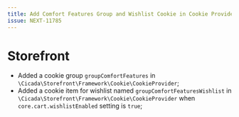 ```yaml
---
title: Add Comfort Features Group and Wishlist Cookie in Cookie Provider
issue: NEXT-11785
---
```

# Storefront
*  Added a cookie group `groupComfortFeatures` in `\Cicada\Storefront\Framework\Cookie\CookieProvider`;
*  Added a cookie item for wishlist named `groupComfortFeaturesWishlist` in `\Cicada\Storefront\Framework\Cookie\CookieProvider` when `core.cart.wishlistEnabled` setting is `true`;

